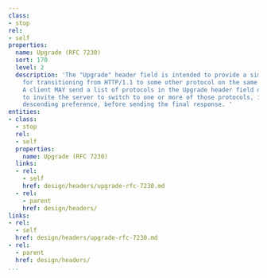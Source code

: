 ```yaml
---
class:
- stop
rel:
- self
properties:
  name: Upgrade (RFC 7230)
  sort: 170
  level: 2
  description: 'The "Upgrade" header field is intended to provide a simple mechanism
    for transitioning from HTTP/1.1 to some other protocol on the same connection.
    A client MAY send a list of protocols in the Upgrade header field of a request
    to invite the server to switch to one or more of those protocols, in order of
    descending preference, before sending the final response. '
entities:
- class:
  - stop
  rel:
  - self
  properties:
    name: Upgrade (RFC 7230)
  links:
  - rel:
    - self
    href: design/headers/upgrade-rfc-7230.md
  - rel:
    - parent
    href: design/headers/
links:
- rel:
  - self
  href: design/headers/upgrade-rfc-7230.md
- rel:
  - parent
  href: design/headers/
...
```

